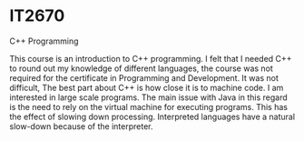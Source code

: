 # IT2670
C++ Programming

This course is an introduction to C++ programming.  I felt that I needed C++ to round out my knowledge of different languages, the course was not required for the certificate in Programming and Development.  It was not difficult, The best part about C++ is how close it is to machine code.  I am interested in large scale programs.  The main issue with Java in this regard is the need to rely on the virtual machine for executing programs.  This has the effect of slowing down processing.  Interpreted languages have a natural slow-down because of the interpreter.
